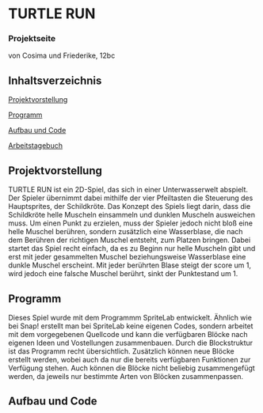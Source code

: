 # TURTLE RUN
### Projektseite 

von Cosima und Friederike, 12bc

## Inhaltsverzeichnis
[Projektvorstellung](https://github.com/cosima-friederike/Projektseite-TURTLE-RUN/blob/main/README.md#projektvorstellung)

[Programm](https://github.com/cosima-friederike/Projektseite-TURTLE-RUN/blob/main/README.md#programm)

[Aufbau und Code](https://github.com/cosima-friederike/Projektseite-TURTLE-RUN/blob/main/README.md#aufbau-und-code)

[Arbeitstagebuch](https://github.com/cosima-friederike/Arbeitsprotokoll-2#arbeitsprotokoll-2-von-cosima-und-friederike)

## Projektvorstellung
TURTLE RUN ist ein 2D-Spiel, das sich in einer Unterwasserwelt abspielt. Der Spieler übernimmt dabei mithilfe der vier Pfeiltasten die Steuerung des Hauptsprites, der Schildkröte. Das Konzept des Spiels liegt darin, dass die Schildkröte helle Muscheln einsammeln und dunklen Muscheln ausweichen muss. Um einen Punkt zu erzielen, muss der Spieler jedoch nicht bloß eine helle Muschel berühren, sondern zusätzlich eine Wasserblase, die nach dem Berühren der richtigen Muschel entsteht, zum Platzen bringen. Dabei startet das Spiel recht einfach, da es zu Beginn nur helle Muscheln gibt und erst mit jeder gesammelten Muschel beziehungsweise Wasserblase eine dunkle Muschel erscheint. Mit jeder berührten Blase steigt der score um 1, wird jedoch eine falsche Muschel berührt, sinkt der Punktestand um 1.
## Programm
Dieses Spiel wurde mit dem Programmm SpriteLab entwickelt. Ähnlich wie bei Snap! erstellt man bei SpriteLab keine eigenen Codes, sondern arbeitet mit dem vorgegebenen Quellcode und kann die verfügbaren Blöcke nach eigenen Ideen und Vostellungen zusammenbauen. Durch die Blockstruktur ist das Programm recht übersichtlich. Zusätzlich können neue Blöcke erstellt werden, wobei auch da nur die bereits verfügbaren Funktionen zur Verfügung stehen. Auch können die Blöcke nicht beliebig zusammengefügt werden, da jeweils nur bestimmte Arten von Blöcken zusammenpassen. 
## Aufbau und Code 
